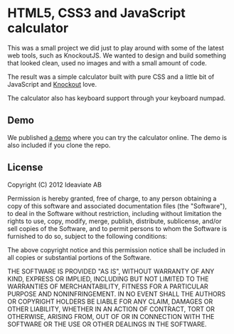 # HTML5, CSS3 and JavaScript calculator

This was a small project we did just to play around with some of the 
latest web tools, such as KnockoutJS. We wanted to design and build 
something that looked clean, used no images and with a small amount of code.

The result was a simple calculator built with pure CSS and a little bit
of JavaScript and [Knockout](http://knockoutjs.com/) love.

The calculator also has keyboard support through your keyboard numpad.

## Demo
We published [a demo](http://ideaviate.com/projects/calculator) where you can 
try the calculator online. The demo is also included if you clone the repo.

## License 
Copyright (C) 2012 Ideaviate AB

Permission is hereby granted, free of charge, to any person obtaining a copy 
of this software and associated documentation files (the "Software"), to deal 
in the Software without restriction, including without limitation the rights 
to use, copy, modify, merge, publish, distribute, sublicense, and/or sell 
copies of the Software, and to permit persons to whom the Software is 
furnished to do so, subject to the following conditions:

The above copyright notice and this permission notice shall be included in all 
copies or substantial portions of the Software.

THE SOFTWARE IS PROVIDED "AS IS", WITHOUT WARRANTY OF ANY KIND, EXPRESS OR 
IMPLIED, INCLUDING BUT NOT LIMITED TO THE WARRANTIES OF MERCHANTABILITY, 
FITNESS FOR A PARTICULAR PURPOSE AND NONINFRINGEMENT. IN NO EVENT SHALL THE 
AUTHORS OR COPYRIGHT HOLDERS BE LIABLE FOR ANY CLAIM, DAMAGES OR OTHER LIABILITY, 
WHETHER IN AN ACTION OF CONTRACT, TORT OR OTHERWISE, ARISING FROM, OUT OF OR IN 
CONNECTION WITH THE SOFTWARE OR THE USE OR OTHER DEALINGS IN THE SOFTWARE.